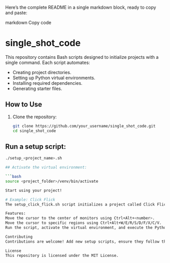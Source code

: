 Here’s the complete README in a single markdown block, ready to copy and paste:

markdown
Copy code
# single_shot_code

This repository contains Bash scripts designed to initialize projects with a single command. Each script automates:

- Creating project directories.
- Setting up Python virtual environments.
- Installing required dependencies.
- Generating starter files.

## How to Use

1. Clone the repository:
   ```bash
   git clone https://github.com/your_username/single_shot_code.git
   cd single_shot_code

## Run a setup script:

   ```bash
   ./setup_<project_name>.sh

## Activate the virtual environment:

   ```bash
   source <project_folder>/venv/bin/activate

Start using your project!

# Example: Click Flick
The setup_click_flick.sh script initializes a project called Click Flick, a tool for controlling the mouse cursor with hotkeys.

Features:
Move the cursor to the center of monitors using Ctrl+Alt+<number>.
Move the cursor to specific regions using Ctrl+Alt+W/E/R/S/D/F/X/C/V.
Run the script, activate the virtual environment, and execute the Python file to start using Click Flick.

Contributing
Contributions are welcome! Add new setup scripts, ensure they follow the existing structure, and submit a pull request.

License
This repository is licensed under the MIT License.

